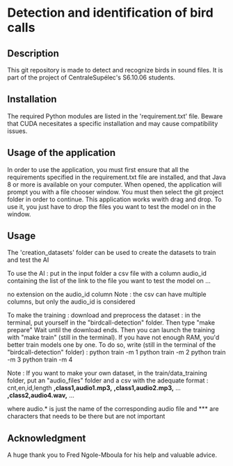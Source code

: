 # Detection and identification of bird calls


## Description
This git repository is made to detect and recognize birds in sound files. It is part of the project of CentraleSupélec's S6.10.06 students.


## Installation
The required Python modules are listed in the 'requirement.txt' file. Beware that CUDA necesitates a specific installation and may cause compatibility issues.


## Usage of the application
In order to use the application, you must first ensure that all the requirements specified in the requirement.txt file are installed, and that Java 8 or more is available on your computer.
When opened, the application will prompt you with a file chooser window. You must then select the git project folder in order to continue.
This application works wwith drag and drop. To use it, you just have to drop the files you want to test the model on in the window.

## Usage
The 'creation_datasets' folder can be used to create the datasets to train and test the AI

To use the AI :
put in the input folder a csv file with a column audio_id containing the list of the link to the file you want to test the model on
...

no extension on the audio_id column
Note : the csv can have multiple columns, but only the audio_id is considered

To make the training :
download and preprocess the dataset : in the terminal, put yourself in the "birdcall-detection" folder. Then type "make prepare"
Wait until the download ends. Then you can launch the training with "make train" (still in the terminal).
If you have not enough RAM, you'd better train models one by one. To do so, write (still in the terminal of the "birdcall-detection" folder) :
python train -m 1
python train -m 2
python train -m 3
python train -m 4

Note : If you want to make your own dataset, in the train/data_training folder, put an "audio_files" folder and a csv with the adequate format :
cnt,en,id,length
**,class1,audio1.mp3,**
**,class1,audio2.mp3,**
...
**,class2,audio4.wav,**
...

where audio.* is just the name of the corresponding audio file and *** are characters that needs to be there but are not important


## Acknowledgment
A huge thank you to Fred Ngole-Mboula for his help and valuable advice.
